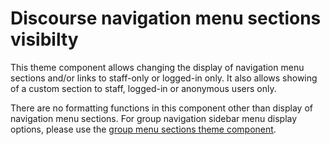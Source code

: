 # Discourse navigation menu sections visibilty
This theme component allows changing the display of navigation menu sections and/or links to staff-only or logged-in only. It also allows showing of a custom section to staff, logged-in or anonymous users only.

There are no formatting functions in this component other than display of navigation menu sections.
For group navigation sidebar menu display options, please use the <a href="https://github.com/Lillinator/group-menu-sections">group menu sections theme component</a>.
